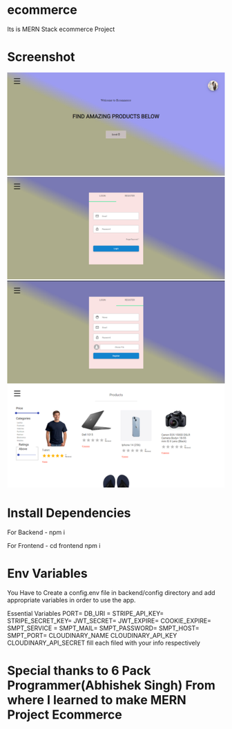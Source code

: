 # ecommerce
Its is MERN Stack ecommerce Project

# Screenshot
![Home](./Home.png)
![Login](./Login.png)
![Signup](./Signup.png)
![Product](./Product.png)

# Install Dependencies

For Backend - npm i

For Frontend - cd frontend  npm i

# Env Variables


You Have to Create a config.env file in backend/config directory and add appropriate variables in order to use the app.

Essential Variables PORT= DB_URI = STRIPE_API_KEY= STRIPE_SECRET_KEY= JWT_SECRET= JWT_EXPIRE= COOKIE_EXPIRE= SMPT_SERVICE = SMPT_MAIL= SMPT_PASSWORD= SMPT_HOST= SMPT_PORT= CLOUDINARY_NAME CLOUDINARY_API_KEY CLOUDINARY_API_SECRET fill each filed with your info respectively


<h1> Special thanks to 6 Pack Programmer(Abhishek Singh) From where I learned to make MERN Project Ecommerce  <h1>
